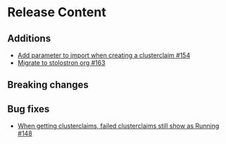 [comment]: # ( Copyright Contributors to the Open Cluster Management project )
# Release Content
## Additions

- [Add parameter to import when creating a clusterclaim #154](https://github.com/stolostron/cm-cli/issues/154)
- [Migrate to stolostron org #163](https://github.com/stolostron/cm-cli/issues/163)
## Breaking changes

## Bug fixes

- [When getting clusterclaims, failed clusterclaims still show as Running #148](https://github.com/stolostron/cm-cli/issues/148)